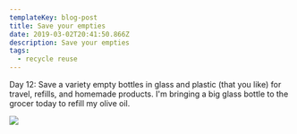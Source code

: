 ```yaml
---
templateKey: blog-post
title: Save your empties
date: 2019-03-02T20:41:50.866Z
description: Save your empties
tags:
  - recycle reuse
---
```


Day 12: Save a variety empty bottles in glass and plastic (that you like) for travel, refills, and homemade products. I'm bringing a big glass bottle to the grocer today to refill my olive oil.

![](/img/empties.jpg)
